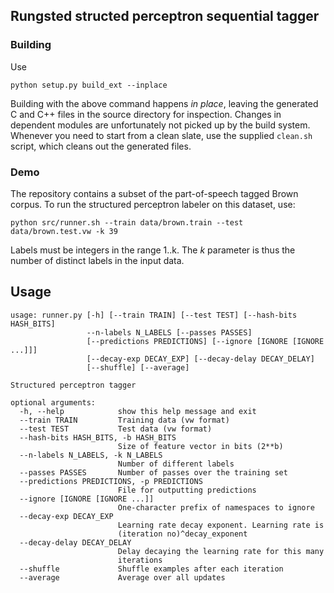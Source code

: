 ## Rungsted structed perceptron sequential tagger

### Building 

Use

``python setup.py build_ext --inplace``

Building with the above command happens *in place*, leaving the generated C and C++ files in the source directory for inspection. Changes in dependent modules are unfortunately not picked up by the build system. Whenever you need to start from a clean slate, use the supplied `clean.sh` script, which cleans out the generated files. 

### Demo

The repository contains a subset of the part-of-speech tagged Brown corpus. To run the structured perceptron labeler on this dataset, use:

``python src/runner.sh --train data/brown.train --test data/brown.test.vw -k 39``

Labels must be integers in the range 1..k. The *k* parameter is thus the number of distinct labels in the input data.

## Usage


```
usage: runner.py [-h] [--train TRAIN] [--test TEST] [--hash-bits HASH_BITS]
                 --n-labels N_LABELS [--passes PASSES]
                 [--predictions PREDICTIONS] [--ignore [IGNORE [IGNORE ...]]]
                 [--decay-exp DECAY_EXP] [--decay-delay DECAY_DELAY]
                 [--shuffle] [--average]

Structured perceptron tagger

optional arguments:
  -h, --help            show this help message and exit
  --train TRAIN         Training data (vw format)
  --test TEST           Test data (vw format)
  --hash-bits HASH_BITS, -b HASH_BITS
                        Size of feature vector in bits (2**b)
  --n-labels N_LABELS, -k N_LABELS
                        Number of different labels
  --passes PASSES       Number of passes over the training set
  --predictions PREDICTIONS, -p PREDICTIONS
                        File for outputting predictions
  --ignore [IGNORE [IGNORE ...]]
                        One-character prefix of namespaces to ignore
  --decay-exp DECAY_EXP
                        Learning rate decay exponent. Learning rate is
                        (iteration no)^decay_exponent
  --decay-delay DECAY_DELAY
                        Delay decaying the learning rate for this many
                        iterations
  --shuffle             Shuffle examples after each iteration
  --average             Average over all updates

```
